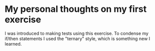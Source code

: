 # My personal thoughts on my first exercise

I was introduced to making tests using this exercise. To condense my if/then 
statements I used the "ternary" style, which is something new I learned.